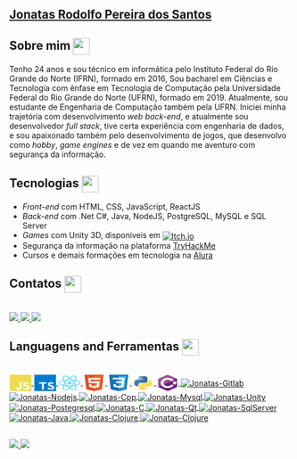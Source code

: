 ## <a href="https://www.linkedin.com/in/jonatas-rodolfo-santos/"> Jonatas Rodolfo Pereira dos Santos </a>
 
## Sobre mim <img align="center" height="30" width="30" src="https://user-images.githubusercontent.com/40967087/153697119-b5971800-f0ff-4761-bdb6-1e31436199b0.png" target="_blank"/>

Tenho 24 anos e sou técnico em informática pelo Instituto Federal do Rio Grande do Norte (IFRN), formado em 2016, Sou bacharel em Ciências e Tecnologia com ênfase em Tecnologia de Computação pela Universidade Federal do Rio Grande do Norte (UFRN), formado em 2019. Atualmente, sou estudante de Engenharia de Computação também pela UFRN. 
Iniciei minha trajetória com desenvolvimento <i>web back-end</i>, e atualmente sou desenvolvedor <i>full stack</i>, tive certa experiência com engenharia de dados, e sou apaixonado também pelo desenvolvimento de jogos, que desenvolvo como <i>hobby</i>, <i>game engines</i> e de vez em quando me aventuro com segurança da informação.

## Tecnologias <img align="center" height="30" width="30" src="https://user-images.githubusercontent.com/40967087/153697292-cbd65158-6e30-4bf0-a42e-2ce35aa6002e.png" target="_blank"/>
- <i>Front-end</i> com HTML, CSS, JavaScript, ReactJS
- <i>Back-end</i> com .Net C#, Java, NodeJS, PostgreSQL, MySQL e SQL Server
- <i>Games</i> com Unity 3D, disponíveis em <a href="https://rodolfostark.itch.io/"><img align="center" alt="Itch.io" src="https://img.shields.io/badge/Itch-%23FF0B34.svg?style=flat&logo=Itch.io&logoColor=white"/></a>
- Segurança da informação na plataforma <a href="https://tryhackme.com/p/rodolfostark">TryHackMe</a>
- Cursos e demais formações em tecnologia na <a href="https://cursos.alura.com.br/user/rodolfojonatas">Alura</a>

## Contatos <img align="center" height="30" width="30" src="https://user-images.githubusercontent.com/40967087/153697414-c8c405a7-de48-4a3d-8262-bc4cb89055ee.png" target="_blank"/>
<div style="display: inline_block"><br>
 <a href="https://www.linkedin.com/in/jonatas-rodolfo-santos/">
  <img src="https://img.shields.io/badge/LinkedIn-0077B5?style=for-the-badge&logo=linkedin&logoColor=white" target="_blank">
 </a>
 <a href="https://medium.com/@jonatas.santos.700">
  <img src="https://img.shields.io/badge/Medium-12100E?style=for-the-badge&logo=medium&logoColor=white" target="_blank">
 </a>
 <a href="mailto:rodolfojonatas@live.com">
  <img src="https://img.shields.io/badge/Microsoft_Outlook-0078D4?style=for-the-badge&logo=microsoft-outlook&logoColor=white" target="_blank">
 </a>
</div>

## Languagens and Ferramentas <img align="center" height="30" width="30" src="https://user-images.githubusercontent.com/40967087/153697492-4b6e2564-b2e4-48ec-92e6-54e3fce1d628.png" target="_blank"/>

<div style="display: inline_block"><br>
  <a href="https://github.com/rodolfostark">
  <img align="center" alt="Jonatas-Js" height="30" width="40" src="https://raw.githubusercontent.com/devicons/devicon/master/icons/javascript/javascript-plain.svg" target="_blank">
  <img align="center" alt="Jonatas-Ts" height="30" width="40" src="https://raw.githubusercontent.com/devicons/devicon/master/icons/typescript/typescript-plain.svg" target="_blank">
  <img align="center" alt="Jonatas-React" height="30" width="40" src="https://raw.githubusercontent.com/devicons/devicon/master/icons/react/react-original.svg" target="_blank">
  <img align="center" alt="Jonatas-HTML" height="30" width="40" src="https://raw.githubusercontent.com/devicons/devicon/master/icons/html5/html5-original.svg" target="_blank">
  <img align="center" alt="Jonatas-CSS" height="30" width="40" src="https://raw.githubusercontent.com/devicons/devicon/master/icons/css3/css3-original.svg" target="_blank">
  <img align="center" alt="Jonatas-Python" height="30" width="40" src="https://raw.githubusercontent.com/devicons/devicon/master/icons/python/python-original.svg" target="_blank">
  <img align="center" alt="Jonatas-Csharp" height="30" width="40" src="https://raw.githubusercontent.com/devicons/devicon/master/icons/csharp/csharp-original.svg" target="_blank">
  <img align="center" alt="Jonatas-Gitlab" height="30" width="40" src="https://cdn.jsdelivr.net/gh/devicons/devicon/icons/gitlab/gitlab-plain.svg" target="_blank">
  <img align="center" alt="Jonatas-Nodejs" height="30" width="40" src="https://cdn.jsdelivr.net/gh/devicons/devicon/icons/nodejs/nodejs-original.svg" target="_blank">
  <img align="center" alt="Jonatas-Cpp" height="30" width="40" src="https://cdn.jsdelivr.net/gh/devicons/devicon/icons/cplusplus/cplusplus-original.svg" target="_blank">
  <img align="center" alt="Jonatas-Mysql" height="30" width="40" src="https://cdn.jsdelivr.net/gh/devicons/devicon/icons/mysql/mysql-original.svg" target="_blank">
  <img align="center" alt="Jonatas-Unity" height="30" width="40" src="https://cdn.jsdelivr.net/gh/devicons/devicon/icons/unity/unity-original.svg" target="_blank">
  <img align="center" alt="Jonatas-Postegresql" height="30" width="40" src="https://cdn.jsdelivr.net/gh/devicons/devicon/icons/postgresql/postgresql-original.svg" target="_blank">
 <img align="center" alt="Jonatas-C" height="30" width="40" src="https://cdn.jsdelivr.net/gh/devicons/devicon/icons/c/c-original.svg" target="_blank">
 <img align="center" alt="Jonatas-Qt" height="30" width="40" src="https://cdn.jsdelivr.net/gh/devicons/devicon/icons/qt/qt-original.svg" target="_blank">
 <img align="center" alt="Jonatas-SqlServer" height="30" width="40" src="https://cdn.jsdelivr.net/gh/devicons/devicon/icons/microsoftsqlserver/microsoftsqlserver-plain.svg" target="_blank">
 <img align="center" alt="Jonatas-Java" height="30" width="40" src="https://cdn.jsdelivr.net/gh/devicons/devicon/icons/java/java-original.svg" target="_blank">
 <img align="center" alt="Jonatas-Clojure" height="30" width="40" src="https://cdn.jsdelivr.net/gh/devicons/devicon/icons/clojure/clojure-original.svg" target="_blank">
 <img align="center" alt="Jonatas-Clojure" height="30" width="40" src="https://cdn.jsdelivr.net/gh/devicons/devicon/icons/jupyter/jupyter-original-wordmark.svg" target="_blank">
</div>

##
<div>
  <a href="https://github.com/rodolfostark">   
  <img height="180em" src="https://github-readme-stats.vercel.app/api?username=rodolfostark&show_icons=true&theme=omni&include_all_commits=true"/>
  <img height="180em" src="https://github-readme-stats.vercel.app/api/top-langs/?username=rodolfostark&layout=compact&theme=omni"/>
</div> 
